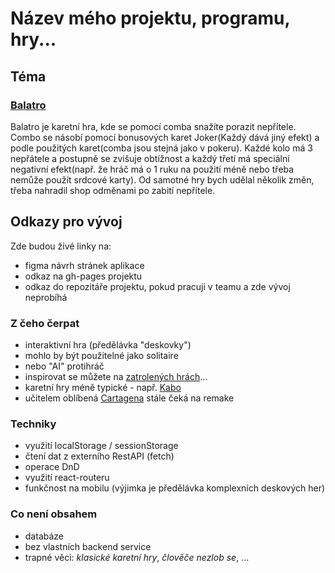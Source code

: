 # Název mého projektu, programu, hry...

## Téma

### [Balatro](https://store.steampowered.com/app/2379780/Balatro/)
Balatro je karetní hra, kde se pomocí comba snažíte porazit nepřítele. Combo se násobí pomocí bonusových karet Joker(Každý dává jiný efekt) a podle použitých karet(comba jsou stejná jako v pokeru). Každé kolo má 3 nepřátele a postupně se zvišuje obtížnost a každý třetí má speciální negativní efekt(např. že hráč má o 1 ruku na použití méně nebo třeba nemůže použít srdcové karty). Od samotné hry bych udělal několik změn, třeba nahradil shop odměnami po zabití nepřítele.
## Odkazy pro vývoj

Zde budou živé linky na:
- figma návrh stránek aplikace
- odkaz na gh-pages projektu
- odkaz do repozitáře projektu, pokud pracuji v teamu a zde vývoj neprobíhá

### Z čeho čerpat

- interaktivní hra (předělávka "deskovky")
- mohlo by být použitelné jako solitaire
- nebo "AI" protihráč
- inspirovat se můžete na [zatrolených hrách](https://www.zatrolene-hry.cz/katalog-her/?fType=cat&keyword=&theme=-1&category=-1&minlength=-1&maxlength=-1&localization=6%2C+7%2C+8&min_players=1&max_players=1&age=-1)...
- karetní hry méně typické - např. [Kabo](https://www.zatrolene-hry.cz/spolecenska-hra/kabo-8341/)
- učitelem oblíbená [Cartagena](https://www.zatrolene-hry.cz/spolecenska-hra/cartagena-422/) stále čeká na remake

### Techniky

- využití localStorage / sessionStorage
- čtení dat z externího RestAPI (fetch)
- operace DnD
- využití react-routeru
- funkčnost na mobilu (výjimka je předělávka komplexních deskových her)

### Co není obsahem 

- databáze
- bez vlastních backend service
- trapné věci: *klasické karetní hry*, *člověče nezlob se*, ...
